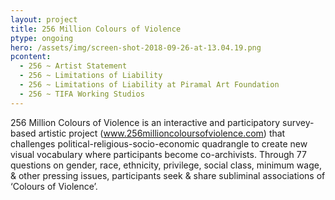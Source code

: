 ```yaml
---
layout: project
title: 256 Million Colours of Violence
ptype: ongoing
hero: /assets/img/screen-shot-2018-09-26-at-13.04.19.png
pcontent:
  - 256 ~ Artist Statement
  - 256 ~ Limitations of Liability
  - 256 ~ Limitations of Liability at Piramal Art Foundation
  - 256 ~ TIFA Working Studios
---
```

256 Million Colours of Violence is an interactive and participatory survey-based artistic project (www.256millioncoloursofviolence.com) that challenges political-religious-socio-economic quadrangle to create new visual vocabulary where participants become co-archivists. Through 77 questions on gender, race, ethnicity, privilege, social class, minimum wage, & other pressing issues, participants seek & share subliminal associations of ‘Colours of Violence’.
